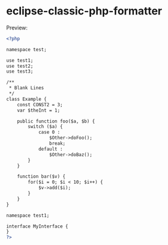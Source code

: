 eclipse-classic-php-formatter
=====================

Preview:

```xml
<?php

namespace test;

use test1;
use test2;
use test3;

/**
 * Blank Lines
 */
class Example {
	const CONST2 = 3;
	var $theInt = 1;

	public function foo($a, $b) {
		switch ($a) {
			case 0 :
				$Other->doFoo();
				break;
			default :
				$Other->doBaz();
		}
	}

	function bar($v) {
		for($i = 0; $i < 10; $i++) {
			$v->add($i);
		}
	}
}

namespace test1;

interface MyInterface {
}
?>
```
